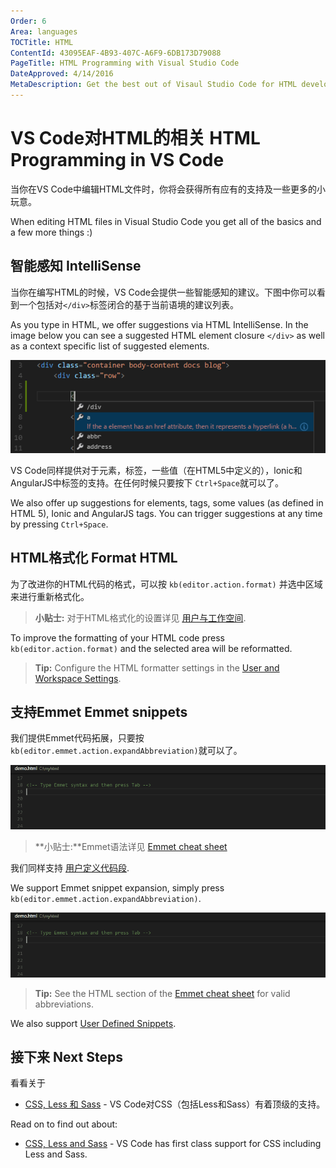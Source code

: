 ```yaml
---
Order: 6
Area: languages
TOCTitle: HTML
ContentId: 43095EAF-4B93-407C-A6F9-6DB173D79088
PageTitle: HTML Programming with Visual Studio Code
DateApproved: 4/14/2016
MetaDescription: Get the best out of Visaul Studio Code for HTML development
---
```


# VS Code对HTML的相关 HTML Programming in VS Code

当你在VS Code中编辑HTML文件时，你将会获得所有应有的支持及一些更多的小玩意。

When editing HTML files in Visual Studio Code you get all of the basics and a few more things :)

## 智能感知 IntelliSense

当你在编写HTML的时候，VS Code会提供一些智能感知的建议。下图中你可以看到一个包括对`</div>`标签闭合的基于当前语境的建议列表。

As you type in HTML, we offer suggestions via HTML IntelliSense.  In the image below you can see a suggested HTML element closure `</div>` as well as a context specific list of suggested elements.

![HTML IntelliSense](images/html/htmlintellisense.png)

VS Code同样提供对于元素，标签，一些值（在HTML5中定义的），lonic和AngularJS中标签的支持。在任何时候只要按下 `Ctrl+Space`就可以了。

We also offer up suggestions for elements, tags, some values (as defined in HTML 5), Ionic and AngularJS tags. You can trigger suggestions at any time by pressing `Ctrl+Space`.


## HTML格式化 Format HTML

为了改进你的HTML代码的格式，可以按 `kb(editor.action.format)` 并选中区域来进行重新格式化。

>**小贴士:** 对于HTML格式化的设置详见 [用户与工作空间](/md/定制化/用户和工作空间.md).

To improve the formatting of your HTML code press `kb(editor.action.format)` and the selected area will be reformatted.

>**Tip:** Configure the HTML formatter settings in the [User and Workspace Settings](/md/定制化/用户和工作空间.md).


## 支持Emmet Emmet snippets

我们提供Emmet代码拓展，只要按 `kb(editor.emmet.action.expandAbbreviation)`就可以了。

![Emmet HTML support built-in](images/html/emmetsnippet.gif)

>**小贴士:**Emmet语法详见 [Emmet cheat sheet](http://docs.emmet.io/cheat-sheet) 

我们同样支持 [用户定义代码段](/md/定制化/用户定义代码段.md).

We support Emmet snippet expansion, simply press `kb(editor.emmet.action.expandAbbreviation)`.

![Emmet HTML support built-in](images/html/emmetsnippet.gif)

>**Tip:** See the HTML section of the [Emmet cheat sheet](http://docs.emmet.io/cheat-sheet) for valid abbreviations.

We also support [User Defined Snippets](/md/定制化/用户定义代码段.md).

## 接下来 Next Steps
看看关于

* [CSS, Less 和 Sass](/md/语言/css.md) - VS Code对CSS（包括Less和Sass）有着顶级的支持。

Read on to find out about:

* [CSS, Less and Sass](/md/语言/css.md) - VS Code has first class support for CSS including Less and Sass.


